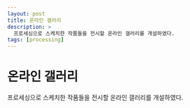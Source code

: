 ```yaml
---
layout: post
title: 온라인 갤러리
description: >
  프로세싱으로 스케치한 작품들을 전시할 온라인 갤러리를 개설하였다.
tags: [processing]
---
```


# 온라인 갤러리

프로세싱으로 스케치한 작품들을 전시할 온라인 갤러리를 개설하였다.

